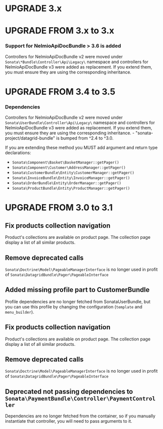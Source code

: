 UPGRADE 3.x
===========

UPGRADE FROM 3.x to 3.x
=======================

### Support for NelmioApiDocBundle > 3.6 is added

Controllers for NelmioApiDocBundle v2 were moved under `Sonata\*Bundle\Controller\Api\Legacy\` namespace and controllers for NelmioApiDocBundle v3 were added as replacement. If you extend them, you must ensure they are using the corresponding inheritance.

UPGRADE FROM 3.4 to 3.5
=======================

### Dependencies

Controllers for NelmioApiDocBundle v2 were moved under `Sonata\UserBundle\Controller\Api\Legacy\` namespace and controllers for NelmioApiDocBundle v3 were added as replacement. If you extend them, you must ensure they are using the corresponding inheritance.	- "sonata-project/datagrid-bundle" is bumped from ^2.4 to ^3.0.

  If you are extending these method you MUST add argument and return type declarations:
  - `Sonata\Component\Basket\BasketManager::getPager()`
  - `Sonata\Component\Customer\AddressManager::getPager()`
  - `Sonata\CustomerBundle\Entity\CustomerManager::getPager()`
  - `Sonata\InvoiceBundle\Entity\InvoiceManager::getPager()`
  - `Sonata\OrderBundle\Entity\OrderManager::getPager()`
  - `Sonata\ProductBundle\Entity\ProductManager::getPager()`

UPGRADE FROM 3.0 to 3.1
=======================

## Fix products collection navigation

Product's collections are available on product page. The collection page
display a list of all similar products.

## Remove deprecated calls

`Sonata\Doctrine\Model\PageableManagerInterface` is no longer used in profit of
`Sonata\DatagridBundle\Pager\PageableInterface`

## Added missing profile part to CustomerBundle

Profile dependencies are no longer fetched from SonataUserBundle, but you can
use this profile by changing the configuration (`template` and `menu_builder`).

## Fix products collection navigation
Product's collections are available on product page. The collection page display a list of all similar products.

## Remove deprecated calls
`Sonata\Doctrine\Model\PageableManagerInterface` is no longer used in profit of `Sonata\DatagridBundle\Pager\PageableInterface`

## Deprecated not passing dependencies to `Sonata\PaymentBundle\Controller\PaymentController`

Dependencies are no longer fetched from the container, so if you manually
instantiate that controller, you will need to pass arguments to it.
